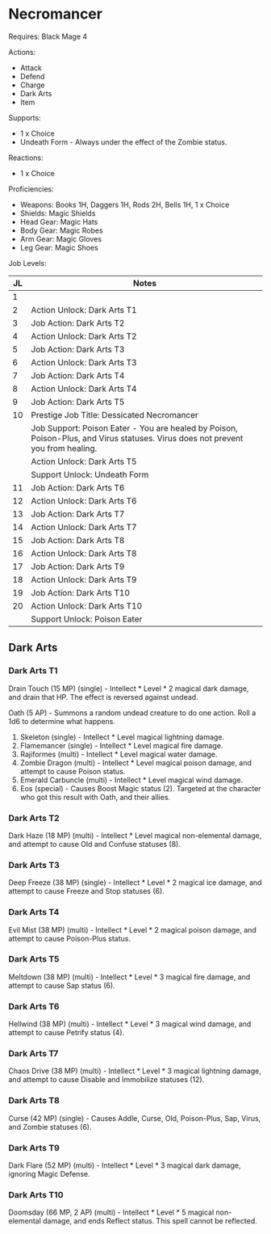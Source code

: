 # Necromancer

Requires: Black Mage 4

Actions:

- Attack
- Defend
- Charge
- Dark Arts
- Item

Supports:

- 1 x Choice
- Undeath Form - Always under the effect of the Zombie status.

Reactions:

- 1 x Choice

Proficiencies:

- Weapons: Books 1H, Daggers 1H, Rods 2H, Bells 1H, 1 x Choice
- Shields: Magic Shields
- Head Gear: Magic Hats
- Body Gear: Magic Robes
- Arm Gear: Magic Gloves
- Leg Gear: Magic Shoes

Job Levels:

| JL | Notes |
| --- | --- |
| 1 | 
| 2 | Action Unlock: Dark Arts T1
| 3 | Job Action: Dark Arts T2
| 4 | Action Unlock: Dark Arts T2
| 5 | Job Action: Dark Arts T3
| 6 | Action Unlock: Dark Arts T3
| 7 | Job Action: Dark Arts T4
| 8 | Action Unlock: Dark Arts T4
| 9 | Job Action: Dark Arts T5
| 10 | Prestige Job Title: Dessicated Necromancer
|    | Job Support: Poison Eater - You are healed by Poison, Poison-Plus, and Virus statuses. Virus does not prevent you from healing.
|    | Action Unlock: Dark Arts T5
|    | Support Unlock: Undeath Form
| 11 | Job Action: Dark Arts T6
| 12 | Action Unlock: Dark Arts T6
| 13 | Job Action: Dark Arts T7
| 14 | Action Unlock: Dark Arts T7
| 15 | Job Action: Dark Arts T8
| 16 | Action Unlock: Dark Arts T8
| 17 | Job Action: Dark Arts T9
| 18 | Action Unlock: Dark Arts T9
| 19 | Job Action: Dark Arts T10
| 20 | Action Unlock: Dark Arts T10
|    | Support Unlock: Poison Eater

## Dark Arts

### Dark Arts T1

Drain Touch (15 MP) (single) - Intellect * Level * 2 magical dark damage, and drain that HP. The effect is reversed against undead.

Oath (5 AP) - Summons a random undead creature to do one action. Roll a 1d6 to determine what happens.

1. Skeleton (single) - Intellect * Level magical lightning damage.
2. Flamemancer (single) - Intellect * Level magical fire damage.
3. Rajiformes (multi) - Intellect * Level magical water damage.
4. Zombie Dragon (multi) - Intellect * Level magical poison damage, and attempt to cause Poison status.
5. Emerald Carbuncle (multi) - Intellect * Level magical wind damage.
6. Eos (special) - Causes Boost Magic status (2). Targeted at the character who got this result with Oath, and their allies.

### Dark Arts T2

Dark Haze (18 MP) (multi) - Intellect * Level magical non-elemental damage, and attempt to cause Old and Confuse statuses (8).

### Dark Arts T3

Deep Freeze (38 MP) (single) - Intellect * Level * 2 magical ice damage, and attempt to cause Freeze and Stop statuses (6).

### Dark Arts T4

Evil Mist (38 MP) (multi) - Intellect * Level * 2 magical poison damage, and attempt to cause Poison-Plus status.

### Dark Arts T5

Meltdown (38 MP) (multi) - Intellect * Level * 3 magical fire damage, and attempt to cause Sap status (6).

### Dark Arts T6

Hellwind (38 MP) (multi) - Intellect * Level * 3 magical wind damage, and attempt to cause Petrify status (4).

### Dark Arts T7

Chaos Drive (38 MP) (multi) - Intellect * Level * 3 magical lightning damage, and attempt to cause Disable and Immobilize statuses (12).

### Dark Arts T8

Curse (42 MP) (single) - Causes Addle, Curse, Old, Poison-Plus, Sap, Virus, and Zombie statuses (6).

### Dark Arts T9

Dark Flare (52 MP) (multi) - Intellect * Level * 3 magical dark damage, ignoring Magic Defense.

### Dark Arts T10

Doomsday (66 MP, 2 AP) (multi) - Intellect * Level * 5 magical non-elemental damage, and ends Reflect status. This spell cannot be reflected.
